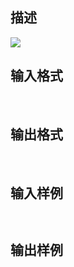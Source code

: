 ## 描述

<img border=0 src=http://60.191.162.158:8080/JudgeOnline/images/tsinghua/NO5/5_8.jpg>

## 输入格式

 

## 输出格式

 

## 输入样例

```plaintext
 
```

## 输出样例

```plaintext
 
```



 



 

